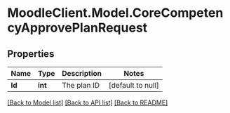 # MoodleClient.Model.CoreCompetencyApprovePlanRequest

## Properties

Name | Type | Description | Notes
------------ | ------------- | ------------- | -------------
**Id** | **int** | The plan ID | [default to null]

[[Back to Model list]](../README.md#documentation-for-models) [[Back to API list]](../README.md#documentation-for-api-endpoints) [[Back to README]](../README.md)

